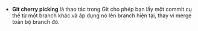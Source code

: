 - **Git cherry picking** là thao tác trong Git cho phép bạn lấy một commit cụ thể từ một branch khác và áp dụng nó lên branch hiện tại, thay vì merge toàn bộ branch đó.